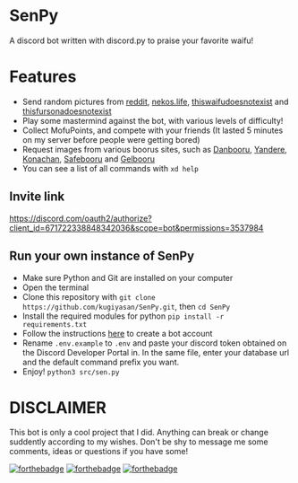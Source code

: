 # SenPy
A discord bot written with discord.py to praise your favorite waifu!

# Features
* Send random pictures from [reddit](https://reddit.com), [nekos.life](https://nekos.life), [thiswaifudoesnotexist](https://thiswaifudoesnotexist.net) and [thisfursonadoesnotexist](https://thisfursonadoesnotexist.com)
* Play some mastermind against the bot, with various levels of difficulty!
* Collect MofuPoints, and compete with your friends (It lasted 5 minutes on my server before people were getting bored)
* Request images from various boorus sites, such as [Danbooru](https://danbooru.donmai.us), [Yandere](https://yande.re), [Konachan](https://konachan.com), [Safebooru](https://safebooru.donmai.us) and [Gelbooru](https://gelbooru.com/index.php)
* You can see a list of all commands with `xd help`

## Invite link
https://discord.com/oauth2/authorize?client_id=671722338848342036&scope=bot&permissions=3537984

## Run your own instance of SenPy
* Make sure Python and Git are installed on your computer
* Open the terminal
* Clone this repository with `git clone https://github.com/kugiyasan/SenPy.git`, then `cd SenPy`
* Install the required modules for python `pip install -r requirements.txt`
* Follow the instructions [here](https://discordpy.readthedocs.io/en/latest/discord.html) to create a bot account
* Rename `.env.example` to `.env` and paste your discord token obtained on the Discord Developer Portal in. In the same file, enter your database url and the default command prefix you want.
* Enjoy! `python3 src/sen.py`

# DISCLAIMER
This bot is only a cool project that I did. Anything can break or change suddently according to my wishes.
Don't be shy to message me some comments, ideas or questions if you have some!

[![forthebadge](https://forthebadge.com/images/badges/contains-cat-gifs.svg)](https://forthebadge.com)
[![forthebadge](https://forthebadge.com/images/badges/built-with-science.svg)](https://forthebadge.com)
[![forthebadge](https://forthebadge.com/images/badges/you-didnt-ask-for-this.svg)](https://forthebadge.com)
